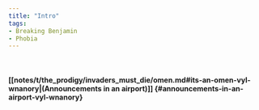 ```yaml
---
title: "Intro"
tags:
- Breaking Benjamin
- Phobia
---
```

&nbsp;
#### [[notes/t/the_prodigy/invaders_must_die/omen.md#its-an-omen-vyl-wnanory|(Announcements in an airport)]] {#announcements-in-an-airport-vyl-wnanory}
